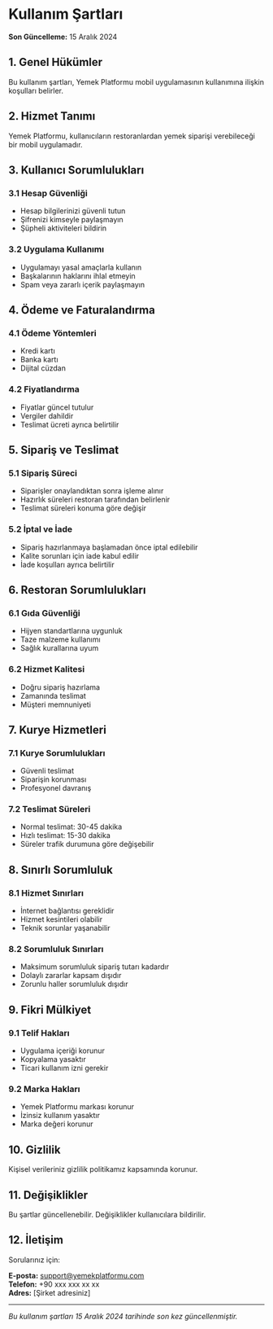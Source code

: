 # Kullanım Şartları

**Son Güncelleme:** 15 Aralık 2024

## 1. Genel Hükümler

Bu kullanım şartları, Yemek Platformu mobil uygulamasının kullanımına ilişkin koşulları belirler.

## 2. Hizmet Tanımı

Yemek Platformu, kullanıcıların restoranlardan yemek siparişi verebileceği bir mobil uygulamadır.

## 3. Kullanıcı Sorumlulukları

### 3.1 Hesap Güvenliği
- Hesap bilgilerinizi güvenli tutun
- Şifrenizi kimseyle paylaşmayın
- Şüpheli aktiviteleri bildirin

### 3.2 Uygulama Kullanımı
- Uygulamayı yasal amaçlarla kullanın
- Başkalarının haklarını ihlal etmeyin
- Spam veya zararlı içerik paylaşmayın

## 4. Ödeme ve Faturalandırma

### 4.1 Ödeme Yöntemleri
- Kredi kartı
- Banka kartı
- Dijital cüzdan

### 4.2 Fiyatlandırma
- Fiyatlar güncel tutulur
- Vergiler dahildir
- Teslimat ücreti ayrıca belirtilir

## 5. Sipariş ve Teslimat

### 5.1 Sipariş Süreci
- Siparişler onaylandıktan sonra işleme alınır
- Hazırlık süreleri restoran tarafından belirlenir
- Teslimat süreleri konuma göre değişir

### 5.2 İptal ve İade
- Sipariş hazırlanmaya başlamadan önce iptal edilebilir
- Kalite sorunları için iade kabul edilir
- İade koşulları ayrıca belirtilir

## 6. Restoran Sorumlulukları

### 6.1 Gıda Güvenliği
- Hijyen standartlarına uygunluk
- Taze malzeme kullanımı
- Sağlık kurallarına uyum

### 6.2 Hizmet Kalitesi
- Doğru sipariş hazırlama
- Zamanında teslimat
- Müşteri memnuniyeti

## 7. Kurye Hizmetleri

### 7.1 Kurye Sorumlulukları
- Güvenli teslimat
- Siparişin korunması
- Profesyonel davranış

### 7.2 Teslimat Süreleri
- Normal teslimat: 30-45 dakika
- Hızlı teslimat: 15-30 dakika
- Süreler trafik durumuna göre değişebilir

## 8. Sınırlı Sorumluluk

### 8.1 Hizmet Sınırları
- İnternet bağlantısı gereklidir
- Hizmet kesintileri olabilir
- Teknik sorunlar yaşanabilir

### 8.2 Sorumluluk Sınırları
- Maksimum sorumluluk sipariş tutarı kadardır
- Dolaylı zararlar kapsam dışıdır
- Zorunlu haller sorumluluk dışıdır

## 9. Fikri Mülkiyet

### 9.1 Telif Hakları
- Uygulama içeriği korunur
- Kopyalama yasaktır
- Ticari kullanım izni gerekir

### 9.2 Marka Hakları
- Yemek Platformu markası korunur
- İzinsiz kullanım yasaktır
- Marka değeri korunur

## 10. Gizlilik

Kişisel verileriniz gizlilik politikamız kapsamında korunur.

## 11. Değişiklikler

Bu şartlar güncellenebilir. Değişiklikler kullanıcılara bildirilir.

## 12. İletişim

Sorularınız için:

**E-posta:** support@yemekplatformu.com  
**Telefon:** +90 xxx xxx xx xx  
**Adres:** [Şirket adresiniz]

---

*Bu kullanım şartları 15 Aralık 2024 tarihinde son kez güncellenmiştir.* 